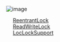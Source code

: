 

![image](https://gitee.com/wt1814/pic-host/raw/master/images/java/concurrent/concurrent-3.png)  

&emsp; [ReentrantLock](/docs/java/concurrent/ReentrantLock.md)  
&emsp; [ReadWriteLock](/docs/java/concurrent/ReadWriteLock.md)  
&emsp; [LocLockSupport](/docs/java/concurrent/LockSupport.md)     

<!-- 
15种锁分类    
![image](https://gitee.com/wt1814/pic-host/raw/master/images/java/concurrent/concurrent-4.png)  
-->